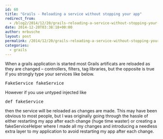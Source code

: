 ```yaml
---
id: 60
title: "Grails - Reloading a service without stopping your app"
redirect_from:
  - /blog2/2014/12/20/grails-reloading-a-service-without-stopping-your-app/
date: 2014-12-20T03:38:18+00:00
author: mrbusche
layout: post
permalink: /2014/12/20/grails-reloading-a-service-without-stopping-your-app/
categories:
  - grails
---
```


When a grails application is started most Grails artificats are reloaded as they are changed &#8211; controllers, filters, tag libraries, but the opposite is true if you strongly type your services like below.

<pre>FakeService fakeService
</pre>

However if you use untyped injected like

<pre>def fakeService
</pre>

then the service will be reloaded as changes are made. This may have been obvious to most people, but I was originally going through the hassle of either restarting my app after each change (huge time waster) or creating a fakeServiceHelper where I made all my changes and introducing a needless extra layer to my application to avoid restarting my app after each change.
